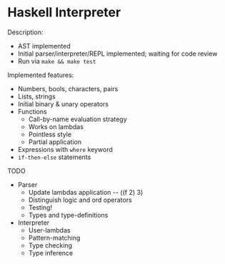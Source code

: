 # Haskell Interpreter


Description:
- AST implemented
- Initial parser/interpreter/REPL implemented; waiting for code review
- Run via `make && make test`


Implemented features:
- Numbers, bools, characters, pairs
- Lists, strings
- Initial binary & unary operators
- Functions
    - Call-by-name evaluation strategy
    - Works on lambdas
    - Pointless style 
    - Partial application
- Expressions with `where` keyword
- `if-then-else` statements


TODO
- Parser
    - Update lambdas application -- ((f 2) 3)
    - Distinguish logic and ord operators
    - Testing!
    - Types and type-definitions
- Interpreter
    - User-lambdas
    - Pattern-matching
    - Type checking
    - Type inference